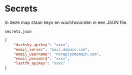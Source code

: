 # Secrets
In deze map staan keys en wachtwoorden in een JSON file.

`secrets.json`
```json
{
	"darksky_apikey": "xxxx",
	"email_server": "mail.domain.com",
	"email_username": "noreply@domain.com",
	"email_password": "xxxx",
	"lastfm_apikey": "xxxx"
}
```